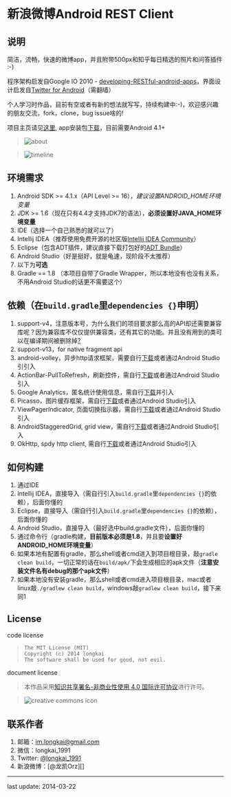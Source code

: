 新浪微博Android REST Client
=====================
## 说明
简洁，流畅，快速的微博app，并且附带500px和知乎每日精选的照片和问答插件 :-)

程序架构启发自Google IO 2010 - [developing-RESTful-android-apps][]，界面设计启发自[Twitter for Android][]（需翻墙）

个人学习时作品，目前有空或者有新的想法就写写，持续构建中:-)，欢迎感兴趣的朋友交流，fork，clone，bug issue啥的!

项目主页请见[这里][project-host], app安装包[下载][download]，目前需要Android 4.1+

> ![about][]

> ![timeline][]

## 环境需求
1. Android SDK >= 4.1.x（API Level >= 16），*建议设置ANDROID_HOME环境变量*
2. JDK >= 1.6（现在只有4.4才支持JDK7的语法），**必须设置好JAVA_HOME环境变量**
3. IDE（选择一个自己熟悉的就可以了）
 1. Intellij IDEA（推荐使用免费开源的社区版[Intellij IDEA Community][]）
 2. Eclipse（包含ADT插件，建议直接下载打包好的[ADT Bundle][]）
 3. Android Studio（好是挺好，就是龟速，现阶段不太推荐）
4. 以下为**可选**
 1. Gradle == 1.8 （本项目自带了Gradle Wrapper，所以本地没有也没有关系，不用Android Studio的话更不需要这个）

## 依赖（在``build.gradle``里``dependencies {}``申明）
1. support-v4，注意版本号，为什么我们的项目要求那么高的API却还需要兼容库呢？因为兼容库不仅仅提供兼容类，还有其它的功能。并且没有用到的类可以在编译期间被删除掉[?][ProGuard]
2. support-v13，for native fragment api
3. android-volley，异步http请求框架，需要自行[下载][volley]或者通过Android Studio引引入
4. ActionBar-PullToRefresh，刷新控件，需自行[下载][pull2refresh]或者通过Android Studio引入
5. Google Analytics，匿名统计使用信息，需自行[下载][Google Analytics]并引入
6. Picasso，图片缓存框架，需自行[下载][Picasso]或者通过Android Studio引入
7. ViewPagerIndicator, 页面切换指示器，需自行[下载][ViewPagerIndicator]或者通过Android Studio引入
8. AndroidStaggeredGrid, grid view，需自行[下载][AndroidStaggeredGrid]或者通过Android Studio引入
9. OkHttp, spdy http client, 需自行[下载][OkHttp]或者通过Android Studio引入

## 如何构建
1. 通过IDE
 1. Intellij IDEA，直接导入（需自行引入``build.gradle``里``dependencies {}``的依赖），后面你懂的
 2. Eclipse，直接导入（需自行引入``build.gradle``里``dependencies {}``的依赖），后面你懂的
 3. Android Studio，直接导入（最好选中build.gradle文件），后面你懂的
2. 通过命令行（gradle构建，**目前版本必须是1.8**，并且要**设置好ANDROID_HOME环境变量**）
 1. 如果本地有配置有gradle，那么shell或者cmd进入到项目根目录，敲``gradle clean build``，一切正常的话在``build/apk/``下会生成相应的apk文件（**注意安装文件名有debug的那个apk文件**）
 2. 如果本地没有安装gradle，那么shell或者cmd进入项目根目录，mac或者linux敲``./gradlew clean build``，windows敲``gradlew clean build``，接下来同1

## License
code license
> ```
> The MIT License (MIT)
> Copyright (c) 2014 longkai
> The software shall be used for good, not evil.
> ```

document license
> 本作品采用[知识共享署名-非商业性使用 4.0 国际许可协议][creative commons license]进行许可。

>![][creative commons icon]

## 联系作者
1. 邮箱：im.longkai@gmail.com
2. 微信：longkai_1991
3. Twitter: [@longkai_1991][]
4. 新浪微博：[@龙凯Orz][]

---
last update: 2014-03-22

[developing-RESTful-android-apps]: http://www.google.com/events/io/2010/sessions/developing-RESTful-android-apps.html "developing-RESTful-android-apps"
[Twitter for Android]: https://about.twitter.com/zh-hans/products/android "twitter for android"
[Intellij IDEA Community]: http://www.jetbrains.com/idea/ "Intellij IDEA"
[ADT Bundle]: http://developer.android.com/sdk/index.html "ADT Bundle"
[ProGuard]: http://proguard.sourceforge.net/index.html "ProGuard"
[volley]: https://android.googlesource.com/platform/frameworks/volley "android-volley"
[pull2refresh]: https://github.com/chrisbanes/ActionBar-PullToRefresh "ActionBar-PullToRefresh"
[Google Analytics]: https://developers.google.com/analytics/devguides/collection/android/v3/ "Google Analytics v3"
[Picasso]: http://square.github.io/picasso/ "Picasso"
[ViewPagerIndicator]: http://viewpagerindicator.com/ "ViewPagerIndicator"
[AndroidStaggeredGrid]: https://github.com/etsy/AndroidStaggeredGrid "AndroidStaggeredGrid"
[OkHttp]: http://square.github.io/okhttp/ "OkHttp"
[@米粉撸油条]: http://weibo.com/coding4fun "sina weibo"
[@longkai_1991]: https://twitter.com/longkai_1991 "twitter"
[creative commons icon]: http://i.creativecommons.org/l/by-nc/4.0/88x31.png "creative commons icon"
[creative commons license]: http://creativecommons.org/licenses/by-nc/4.0/deed.zh "creative commons license"

[about]: https://farm3.staticflickr.com/2841/13335333864_b3c25109a6_o.png "about"
[timeline]: https://farm3.staticflickr.com/2881/13335091823_7e7d82f215_o.png "timeline"
[project-host]: http://longkai.github.io/catnut/ "project-host"
[download]: https://dl.dropboxusercontent.com/u/96034496/apps/catnut-latest.apk "下载apk文件"
